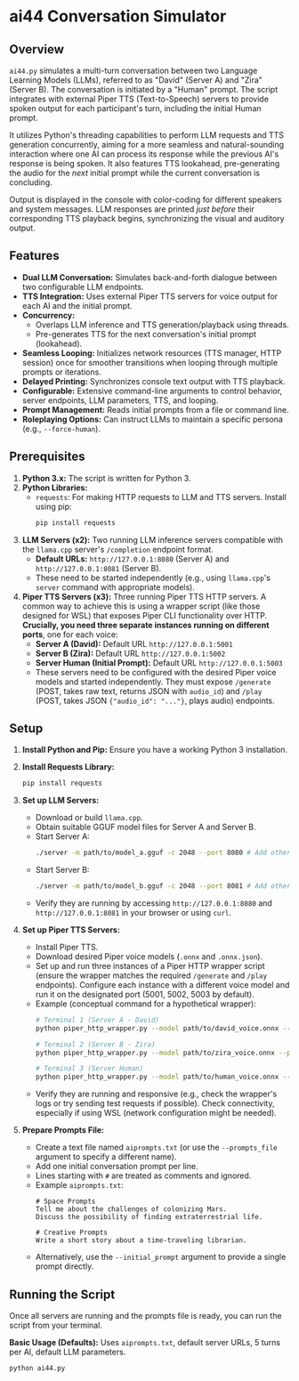       
# ai44 Conversation Simulator

## Overview

`ai44.py` simulates a multi-turn conversation between two Language Learning Models (LLMs), referred to as "David" (Server A) and "Zira" (Server B). The conversation is initiated by a "Human" prompt. The script integrates with external Piper TTS (Text-to-Speech) servers to provide spoken output for each participant's turn, including the initial Human prompt.

It utilizes Python's threading capabilities to perform LLM requests and TTS generation concurrently, aiming for a more seamless and natural-sounding interaction where one AI can process its response while the previous AI's response is being spoken. It also features TTS lookahead, pre-generating the audio for the *next* initial prompt while the current conversation is concluding.

Output is displayed in the console with color-coding for different speakers and system messages. LLM responses are printed *just before* their corresponding TTS playback begins, synchronizing the visual and auditory output.

## Features

*   **Dual LLM Conversation:** Simulates back-and-forth dialogue between two configurable LLM endpoints.
*   **TTS Integration:** Uses external Piper TTS servers for voice output for each AI and the initial prompt.
*   **Concurrency:**
    *   Overlaps LLM inference and TTS generation/playback using threads.
    *   Pre-generates TTS for the next conversation's initial prompt (lookahead).
*   **Seamless Looping:** Initializes network resources (TTS manager, HTTP session) once for smoother transitions when looping through multiple prompts or iterations.
*   **Delayed Printing:** Synchronizes console text output with TTS playback.
*   **Configurable:** Extensive command-line arguments to control behavior, server endpoints, LLM parameters, TTS, and looping.
*   **Prompt Management:** Reads initial prompts from a file or command line.
*   **Roleplaying Options:** Can instruct LLMs to maintain a specific persona (e.g., `--force-human`).

## Prerequisites

1.  **Python 3.x:** The script is written for Python 3.
2.  **Python Libraries:**
    *   `requests`: For making HTTP requests to LLM and TTS servers. Install using pip:
        ```bash
        pip install requests
        ```
3.  **LLM Servers (x2):** Two running LLM inference servers compatible with the `llama.cpp` server's `/completion` endpoint format.
    *   **Default URLs:** `http://127.0.0.1:8080` (Server A) and `http://127.0.0.1:8081` (Server B).
    *   These need to be started independently (e.g., using `llama.cpp`'s `server` command with appropriate models).
4.  **Piper TTS Servers (x3):** Three running Piper TTS HTTP servers. A common way to achieve this is using a wrapper script (like those designed for WSL) that exposes Piper CLI functionality over HTTP. **Crucially, you need three separate instances running on different ports**, one for each voice:
    *   **Server A (David):** Default URL `http://127.0.0.1:5001`
    *   **Server B (Zira):** Default URL `http://127.0.0.1:5002`
    *   **Server Human (Initial Prompt):** Default URL `http://127.0.0.1:5003`
    *   These servers need to be configured with the desired Piper voice models and started independently. They must expose `/generate` (POST, takes raw text, returns JSON with `audio_id`) and `/play` (POST, takes JSON `{"audio_id": "..."}`, plays audio) endpoints.

## Setup

1.  **Install Python and Pip:** Ensure you have a working Python 3 installation.
2.  **Install Requests Library:**
    ```bash
    pip install requests
    ```
3.  **Set up LLM Servers:**
    *   Download or build `llama.cpp`.
    *   Obtain suitable GGUF model files for Server A and Server B.
    *   Start Server A:
        ```bash
        ./server -m path/to/model_a.gguf -c 2048 --port 8080 # Add other options as needed
        ```
    *   Start Server B:
        ```bash
        ./server -m path/to/model_b.gguf -c 2048 --port 8081 # Add other options as needed
        ```
    *   Verify they are running by accessing `http://127.0.0.1:8080` and `http://127.0.0.1:8081` in your browser or using `curl`.
4.  **Set up Piper TTS Servers:**
    *   Install Piper TTS.
    *   Download desired Piper voice models (`.onnx` and `.onnx.json`).
    *   Set up and run three instances of a Piper HTTP wrapper script (ensure the wrapper matches the required `/generate` and `/play` endpoints). Configure each instance with a different voice model and run it on the designated port (5001, 5002, 5003 by default).
    *   Example (conceptual command for a hypothetical wrapper):
        ```bash
        # Terminal 1 (Server A - David)
        python piper_http_wrapper.py --model path/to/david_voice.onnx --port 5001

        # Terminal 2 (Server B - Zira)
        python piper_http_wrapper.py --model path/to/zira_voice.onnx --port 5002

        # Terminal 3 (Server Human)
        python piper_http_wrapper.py --model path/to/human_voice.onnx --port 5003
        ```
    *   Verify they are running and responsive (e.g., check the wrapper's logs or try sending test requests if possible). Check connectivity, especially if using WSL (network configuration might be needed).

5.  **Prepare Prompts File:**
    *   Create a text file named `aiprompts.txt` (or use the `--prompts_file` argument to specify a different name).
    *   Add one initial conversation prompt per line.
    *   Lines starting with `#` are treated as comments and ignored.
    *   Example `aiprompts.txt`:
        ```
        # Space Prompts
        Tell me about the challenges of colonizing Mars.
        Discuss the possibility of finding extraterrestrial life.

        # Creative Prompts
        Write a short story about a time-traveling librarian.
        ```
    *   Alternatively, use the `--initial_prompt` argument to provide a single prompt directly.

## Running the Script

Once all servers are running and the prompts file is ready, you can run the script from your terminal.

**Basic Usage (Defaults):**
Uses `aiprompts.txt`, default server URLs, 5 turns per AI, default LLM parameters.

```bash
python ai44.py

    
